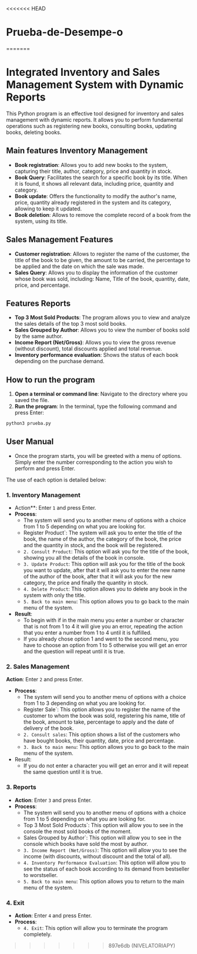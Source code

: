 <<<<<<< HEAD
# Prueba-de-Desempe-o
=======
# Integrated Inventory and Sales Management System with Dynamic Reports

This Python program is an effective tool designed for inventory and sales management with dynamic reports. It allows you to perform fundamental operations such as registering new books, consulting books, updating books, deleting books.

## Main features Inventory Management

* **Book registration**: Allows you to add new books to the system, capturing their title, author, category, price and quantity in stock.
* **Book Query**: Facilitates the search for a specific book by its title. When it is found, it shows all relevant data, including price, quantity and category.
* **Book update**: Offers the functionality to modify the author's name, price, quantity already registered in the system and its category, allowing to keep it updated.
* **Book deletion**: Allows to remove the complete record of a book from the system, using its title.

## Sales Management Features

* **Customer registration**: Allows to register the name of the customer, the title of the book to be given, the amount to be carried, the percentage to be applied and the date on which the sale was made.
* **Sales Query**: Allows you to display the information of the customer whose book was sold, including: Name, Title of the book, quantity, date, price, and percentage.

## Features Reports

* **Top 3 Most Sold Products**: The program allows you to view and analyze the sales details of the top 3 most sold books. 
* **Sales Grouped by Author**: Allows you to view the number of books sold by the same author. 
* **Income Report (Net/Gross)**: Allows you to view the gross revenue (without discount), total discounts applied and total revenue.
* **Inventory performance evaluation**: Shows the status of each book depending on the purchase demand. 

## How to run the program

1.  **Open a terminal or command line**: Navigate to the directory where you saved the file.
2.  **Run the program**: In the terminal, type the following command and press Enter:
 ````bash
 python3 prueba.py
 ````

## User Manual

* Once the program starts, you will be greeted with a menu of options. Simply enter the number corresponding to the action you wish to perform and press Enter.

The use of each option is detailed below:

### 1. Inventory Management

* Action**: Enter `1` and press Enter.
* **Process**:
    * The system will send you to another menu of options with a choice from 1 to 5 depending on what you are looking for.
    * Register Product`: The system will ask you to enter the title of the book, the name of the author, the category of the book, the price and the quantity in stock, and the book will be registered.
    * `2. Consult Product`: This option will ask you for the title of the book, showing you all the details of the book in console.
    * `3. Update Product`: This option will ask you for the title of the book you want to update, after that it will ask you to enter the new name of the author of the book, after that it will ask you for the new category, the price and finally the quantity in stock.
    * `4. Delete Product`: This option allows you to delete any book in the system with only the title.
    * `5. Back to main menu`: This option allows you to go back to the main menu of the system.
* **Result**:
    * To begin with if in the main menu you enter a number or character that is not from 1 to 4 it will give you an error, repeating the action that you enter a number from 1 to 4 until it is fulfilled.
    * If you already chose option 1 and went to the second menu, you have to choose an option from 1 to 5 otherwise you will get an error and the question will repeat until it is true.

### 2. Sales Management

**Action**: Enter `2` and press Enter.
* **Process**:
    * The system will send you to another menu of options with a choice from 1 to 3 depending on what you are looking for.
    * Register Sale`: This option allows you to register the name of the customer to whom the book was sold, registering his name, title of the book, amount to take, percentage to apply and the date of delivery of the book.
    * `2. Consult sales`: This option shows a list of the customers who have bought books, their quantity, date, price and percentage.
    * `3. Back to main menu`: This option allows you to go back to the main menu of the system.
* Result:
    * If you do not enter a character you will get an error and it will repeat the same question until it is true.

### 3. Reports

* **Action**: Enter `3` and press Enter.
* **Process**:
    * The system will send you to another menu of options with a choice from 1 to 5 depending on what you are looking for.
    * Top 3 Most Sold Products`: This option will allow you to see in the console the most sold books of the moment.
    * Sales Grouped by Author`: This option will allow you to see in the console which books have sold the most by author.
    * `3. Income Report (Net/Gross)`: This option will allow you to see the income (with discounts, without discount and the total of all).
    * `4. Inventory Performance Evaluation`: This option will allow you to see the status of each book according to its demand from bestseller to worstseller.
    * `5. Back to main menu`: This option allows you to return to the main menu of the system.

### 4. Exit

* **Action**: Enter `4` and press Enter.
* **Process**:
    * `4. Exit`: This option will allow you to terminate the program completely.
>>>>>>> 897e6db (NIVELATORIAPY)
